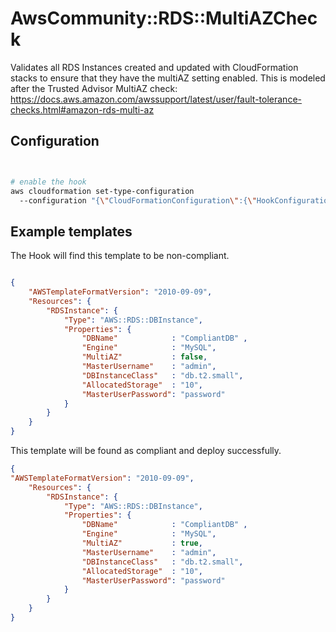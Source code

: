 # AwsCommunity::RDS::MultiAZCheck

Validates all RDS Instances created and updated with CloudFormation stacks to ensure that they have the multiAZ setting enabled. 
This is modeled after the Trusted Advisor MultiAZ check: https://docs.aws.amazon.com/awssupport/latest/user/fault-tolerance-checks.html#amazon-rds-multi-az


## Configuration

```bash


# enable the hook
aws cloudformation set-type-configuration 
  --configuration "{\"CloudFormationConfiguration\":{\"HookConfiguration\":{\"TargetStacks\":\"ALL\",\"FailureMode\":\"FAIL\",\"Properties\":{}}}}" \\n--type-arn <ARN of your hook>

```

## Example templates

The Hook will find this template to be non-compliant.
```json

{
    "AWSTemplateFormatVersion": "2010-09-09",
    "Resources": {
        "RDSInstance": {
            "Type": "AWS::RDS::DBInstance",
            "Properties": {
                "DBName"            : "CompliantDB" ,
                "Engine"            : "MySQL",
                "MultiAZ"           : false,
                "MasterUsername"    : "admin",
                "DBInstanceClass"   : "db.t2.small",
                "AllocatedStorage"  : "10",
                "MasterUserPassword": "password"
            }
        }
    }
}
```

This template will be found as compliant and deploy successfully.
```json
{
"AWSTemplateFormatVersion": "2010-09-09",
    "Resources": {
        "RDSInstance": {
            "Type": "AWS::RDS::DBInstance",
            "Properties": {
                "DBName"            : "CompliantDB" ,
                "Engine"            : "MySQL",
                "MultiAZ"           : true,
                "MasterUsername"    : "admin",
                "DBInstanceClass"   : "db.t2.small",
                "AllocatedStorage"  : "10",
                "MasterUserPassword": "password"
            }
        }
    }
}
```